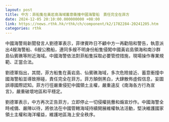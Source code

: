 ```yaml
---
layout: post
title: 中方：菲船隻在黃岩島海域蓄意衝撞中國海警船　責任完全在菲方
date: 2024-12-05 20:10:00.000000000 +08:00
link: https://news.rthk.hk/rthk/ch/component/k2/1782284-20241205.htm
categories: rthk
---
```


中國海警局新聞發言人劉德軍表示，菲律賓昨日不顧中方一再勸阻和警告，執意派出4艘海警船、6艘公務船，連同多艘不明身份船隻侵闖中國黃岩島領海和南沙群島仙賓礁等附近海域。中國海警依法對菲船隻採取必要管控措施，現場操作專業規範、正當合法。 

劉德軍指出，其間，菲方船隻在黃岩島、仙賓礁海域，多次危險接近、蓄意衝撞中國海警船並導致擦碰，責任完全在菲方。菲方顛倒黑白，大肆散佈虛假信息，妄圖誤導國際認知。菲方行徑嚴重侵犯中國領土主權，嚴重違反《南海各方行為宣言》，嚴重破壞地區和平穩定。 
 
劉德軍表示，中方再次正告菲方，立即停止一切侵權挑釁和煽宣炒作。中國海警全時戒備、嚴陣以待，將依法在中國管轄海域持續開展維權執法活動，堅決維護國家領土主權和海洋權益，維護地區海上安全秩序。
